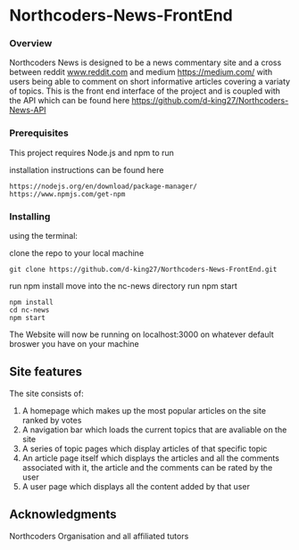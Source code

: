 # Northcoders-News-FrontEnd
### Overview
Northcoders News is designed to be a news commentary site and a cross between reddit www.reddit.com and medium https://medium.com/ with users being able to comment on short informative articles covering a variaty of topics. This is the front end interface of the project and is coupled with the API which can be found here https://github.com/d-king27/Northcoders-News-API

### Prerequisites

This project requires Node.js and npm to run

installation instructions can be found here

```
https://nodejs.org/en/download/package-manager/
https://www.npmjs.com/get-npm
```

### Installing
using the terminal:

clone the repo to your local machine
```
git clone https://github.com/d-king27/Northcoders-News-FrontEnd.git
```
run npm install
move into the nc-news directory
run npm start 

```
npm install
cd nc-news
npm start
```

The Website will now be running on localhost:3000 on whatever default broswer you have on your machine


## Site features
The site consists of:

1.  A homepage which makes up the most popular articles on the site ranked by votes
2.  A navigation bar which loads the current topics that are avaliable on the site
3.  A series of topic pages which display articles of that specific topic
4.  An article page itself which displays the articles and all the comments associated with it, the article and the comments can be rated by the user
5.  A user page which displays all the content added by that user




## Acknowledgments

Northcoders Organisation and all affiliated tutors
